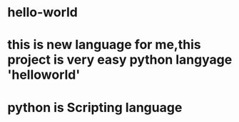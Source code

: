 # hello-world
# this is new language for me,this project is very easy python langyage 'helloworld'
# python is Scripting language
# 
